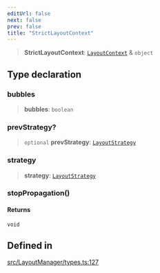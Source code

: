 ```yaml
---
editUrl: false
next: false
prev: false
title: "StrictLayoutContext"
---
```


> **StrictLayoutContext**: [`LayoutContext`](/api/type-aliases/layoutcontext/) & `object`

## Type declaration

### bubbles

> **bubbles**: `boolean`

### prevStrategy?

> `optional` **prevStrategy**: [`LayoutStrategy`](/api/classes/layoutstrategy/)

### strategy

> **strategy**: [`LayoutStrategy`](/api/classes/layoutstrategy/)

### stopPropagation()

#### Returns

`void`

## Defined in

[src/LayoutManager/types.ts:127](https://github.com/fabricjs/fabric.js/blob/a0b4adf41e0a1fd81824114cedd4c32bfb8cac25/src/LayoutManager/types.ts#L127)
